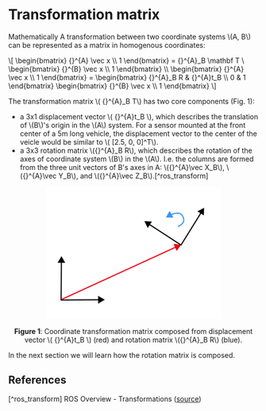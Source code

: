 # Transformation matrix

Mathematically A transformation between two coordinate systems \\(A, B\\) can be represented as a matrix in homogenous coordinates:

\\[
\begin{bmatrix}
{}^{A} \vec x \\\\
1
\end{bmatrix}  = {}^{A}_B \mathbf T \\ \begin{bmatrix}
{}^{B} \vec x \\\\
1
\end{bmatrix} \\\\
\begin{bmatrix}
{}^{A} \vec x \\\\
1
\end{bmatrix} = \begin{bmatrix}
{}^{A}_B R & {}^{A}t_B \\\\
0 & 1
\end{bmatrix} \begin{bmatrix}
{}^{B} \vec x \\\\
1
\end{bmatrix}
\\]

The transformation matrix \\( {}^{A}_B T\\) has two core components (Fig. 1):

- a 3x1 displacement vector \\( {}^{A}t_B \\), which describes the translation of \\(B\\)'s origin in the \\(A\\) system. 
  For a sensor mounted at the front center of a 5m long vehicle, the displacement vector to the center of the veicle would be similar to \\( [2.5, 0, 0]^T\\).
- a 3x3 rotation matrix \\({}^{A}_B R\\), which describes the rotation of the axes of coordinate system \\(B\\) in the \\(A\\).
  I.e. the columns are formed from the three unit vectors of B's axes in A: \\({}^{A}\vec X_B\\), \\({}^{A}\vec Y_B\\), and \\({}^{A}\vec Z_B\\).[^ros_transform]


<p align="center">
  <img src="transform-translation-and-rotation.svg" width="70%"/>
</p>

<figcaption><center>

**Figure 1**: Coordinate transformation matrix composed from displacement vector \\( {}^{A}t_B \\) (red) and rotation matrix \\({}^{A}_B R\\) (blue).

</center></figcaption>

In the next section we will learn how the rotation matrix is composed.

## References

[^ros_transform] ROS Overview - Transformations ([source](http://wiki.ros.org/tf/Overview/Transformations))